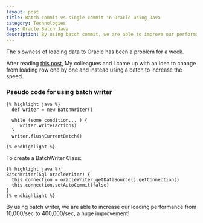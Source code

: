 ```yaml
---
layout: post
title: Batch commit vs single commit in Oracle using Java
category: Technologies
tags: Oracle Batch Java
description: By using batch commit, we are able to improve our performance
---
```

The slowness of loading data to Oracle has been a problem for a week.

After reading [this post](https://www.simple-talk.com/sql/performance/comparing-multiple-rows-insert-vs-single-row-insert-with-three-data-load-methods/), My colleagues and I came up with an idea to change from loading row one by one and instead using a batch to increase the speed.

### Pseudo code for using batch writer
    {% highlight java %}
      def writer = new BatchWriter()

      while (some condition... ) {
         writer.write(actions)
      }
      writer.flushCurrentBatch()

    {% endhighlight %}


To create a BatchWriter Class:

    {% highlight java %}
    BatchWriter(Sql oracleWriter) {
      this.connection = oracleWriter.getDataSource().getConnection()
      this.connection.setAutoCommit(false)
    }
    {% endhighlight %}

By using batch writer, we are able to increase our loading performance from 10,000/sec to 400,000/sec, a huge improvement!
